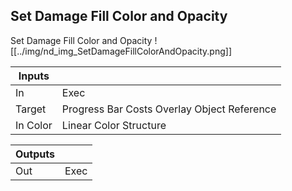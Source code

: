 ## Set Damage Fill Color and Opacity
Set Damage Fill Color and Opacity
![[../img/nd_img_SetDamageFillColorAndOpacity.png]]

|Inputs||
|--|--|
| In | Exec |
| Target | Progress Bar Costs Overlay Object Reference |
| In Color | Linear Color Structure |

|Outputs||
|--|--|
| Out | Exec |
